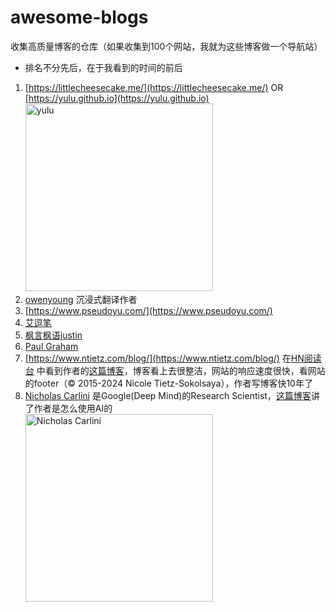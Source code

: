 # awesome-blogs
收集高质量博客的仓库（如果收集到100个网站，我就为这些博客做一个导航站）
- 排名不分先后，在于我看到的时间的前后


1. [https://littlecheesecake.me/](https://littlecheesecake.me/) OR [https://yulu.github.io](https://yulu.github.io)<br><img src="https://s3.ap-southeast-1.amazonaws.com/littlecheesecake.me/blog-post/diving_2.jpg" width="300px" height="auto" alt="yulu">
1. [owenyoung](https://owenyoung.com) 沉浸式翻译作者
1. [https://www.pseudoyu.com/](https://www.pseudoyu.com/)
1. [艾逗笔](https://idoubi.cc/)
1. [枫言枫语justin](https://justinyan.me)
1. [Paul Graham](https://paulgraham.com/articl.html)
1. [https://www.ntietz.com/blog/](https://www.ntietz.com/blog/) 在[HN阅读台](https://www.hackernewsreadingdesk.com) 中看到作者的[这篇博客](https://www.ntietz.com/blog/evolving-ergo-setup/)，博客看上去很整洁，网站的响应速度很快，看网站的footer（© 2015-2024 Nicole Tietz-Sokolsaya），作者写博客快10年了
1. [Nicholas Carlini](https://nicholas.carlini.com/writing) 是Google(Deep Mind)的Research Scientist，[这篇博客](https://nicholas.carlini.com/writing/2024/how-i-use-ai.html)讲了作者是怎么使用AI的<br><img src="https://nicholas.carlini.com/nicholas.jpg" width="300px" height="300px" alt="Nicholas Carlini">
